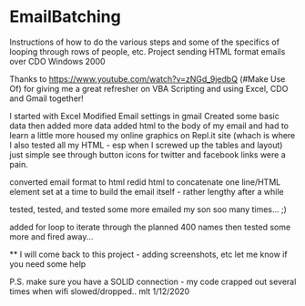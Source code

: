 # EmailBatching

Instructions of how to do the various steps and some of the specifics of looping through rows of people, etc.
Project sending HTML format emails over CDO Windows 2000

Thanks to https://www.youtube.com/watch?v=zNGd_9jedbQ (#Make Use Of) for giving me a great refresher on VBA Scripting and using Excel, CDO and Gmail together!

I started with Excel
Modified Email settings in gmail
Created some basic data
then added more data
added html to the body of my email and had to learn a little more
housed my online graphics on Repl.it site
(whach is where I also tested all my HTML  - esp when I screwed up the tables and layout)
just simple see through button icons for twitter and facebook links were a pain.

converted email format to html
redid html to concatenate one line/HTML element set at a time
  to build the email itself - rather lengthy after a while
  
tested, tested, and tested some more
emailed my son soo many times... ;)

added for loop to iterate through the planned 400 names
then tested some more and fired away...

** I will come back to this project - adding screenshots, etc
let me know if you need some help



P.S. make sure you have a SOLID connection - my code crapped out several times when wifi slowed/dropped..
mlt 1/12/2020
